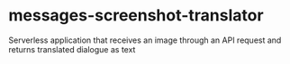 # messages-screenshot-translator
Serverless application that receives an image through an API request and returns translated dialogue as text
